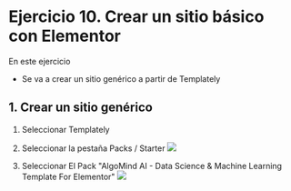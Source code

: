 
# Ejercicio 10. Crear un sitio básico con Elementor

En este ejercicio 
- Se va a crear un sitio genérico  a partir de Templately

## 1. Crear un sitio genérico

1. Seleccionar Templately
2. Seleccionar la pestaña Packs / Starter
![](https://i.imgur.com/fpKX2qq.png)

3. Seleccionar El Pack "AlgoMind AI - Data Science & Machine Learning Template For Elementor"
![](https://i.imgur.com/Pj0GZ5Y.png)



<!--stackedit_data:
eyJoaXN0b3J5IjpbLTcyNDk5MDkxNSw3MTM2NzI3NjRdfQ==
-->